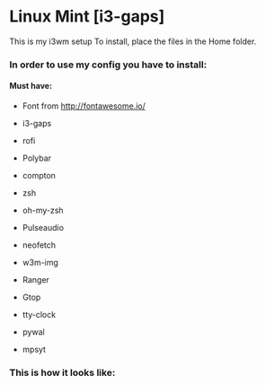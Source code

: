 # Linux Mint [i3-gaps]
This is my i3wm setup
To install, place the files in the Home folder.

### In order to use my config you have to install:

#### Must have:
- Font from http://fontawesome.io/

- i3-gaps

- rofi

- Polybar

- compton

- zsh

- oh-my-zsh

- Pulseaudio

- neofetch

- w3m-img

- Ranger

- Gtop

- tty-clock

- pywal

- mpsyt

### This is how it looks like:
